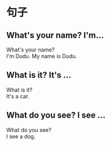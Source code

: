 # 句子
## What's your name? I'm...
What's your name?  
I'm Dudu. My name is Dudu.

## What is it? It's ...
What is it?  
It's a car.

## What do you see? I see ...
What do you see?  
I see a dog.


